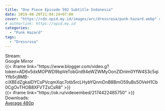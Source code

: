 ```yaml
---
title: "One Piece Episode 592 Subtitle Indonesia"
date: 2019-08-20T21:04:24+07:00
cover: "https://cdn.opid.my.id/images/arc/dressrosa/punk-hazard.webp" # Optional, cover
# authorlink: https://opid.my.id
categories:
  - "Punk Hazard"
tags:
  - "Dressrosa"
---
```

<div class="ui menu violet borderless inverted">
  <div class="header item active">
        Stream:
    </div>
  <a class="active item" data-tab="google">
    <i class="google drive icon"></i> Google
  </a>
  <a class="item nounderline" data-tab="mirror">
    <i class="odnoklassniki icon"></i> Mirror
  </a>
</div>
<div class="ui bottom attached tab segment active" style="border:0 !important;" data-tab="google">
{{< iframe link="https://www.blogger.com/video.g?token=AD6v5dxMOPWD9bpVeTobGrd94eWZWMyOonZlDnlm0YfW4S3c5qiYfb5rj8MB-ciXBEdZgkaIDYCsPVcqmXqc7otb5rcLHybYQnmDnB8BmO59uBs5OVeH1Cb0CgOvTHOB8XFVTZsCsR8" >}}
</div>
<div class="ui bottom attached tab segment" style="border:0 !important;" data-tab="mirror">
{{< iframe link="https://ok.ru/videoembed/2174422485750" >}}
</div>
<div class="ui menu violet borderless inverted">
  <div class="header item active">
        Downloads:
    </div>
  <a class="item nounderline" href="https://ouo.io/RgCHmd" target="_blank" rel="dofollow"><i class="google drive icon"></i>
    Average 480p</a>
</div>